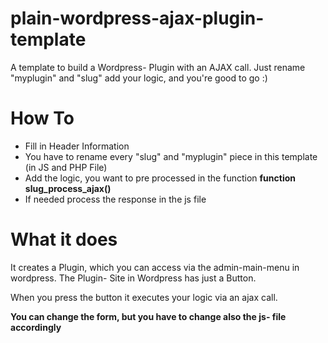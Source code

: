 # plain-wordpress-ajax-plugin-template
A template to build a Wordpress- Plugin with an AJAX call. Just rename "myplugin" and "slug" add your logic, and you're good to go :)

# How To
* Fill in Header Information
* You have to rename every "slug" and "myplugin" piece in this template (in JS and PHP File)
* Add the logic, you want to pre processed in the function **function slug_process_ajax()**
* If needed process the response in the js file

# What it does
It creates a Plugin, which you can access via the admin-main-menu in wordpress. The Plugin- Site in Wordpress has just a Button.

When you press the button it executes your logic via an ajax call.

**You can change the form, but you have to change also the js- file accordingly**
